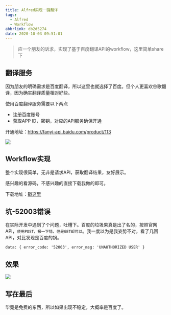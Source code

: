 ```yaml
---
title: Alfred实现一键翻译
tags:
  - Alfred
  - Workflow
abbrlink: db2d5274
date: 2020-10-03 09:51:01
---
```

> 应一个朋友的诉求，实现了基于百度翻译API的workflow，这里简单share下

## 翻译服务
因为朋友的明确需求是百度翻译，所以这里也就选择了百度。但个人更喜欢谷歌翻译，因为确实翻译质量相对好些。

使用百度翻译服务需要以下两点

- 注册百度账号
- 获取APP ID，密钥，对应的API服务确保开通

开通地址：https://fanyi-api.baidu.com/product/113

![](https://static.1991421.cn/2020/2020-10-02-170306.jpeg)


## Workflow实现
整个实现很简单，无非是请求API，获取翻译结果，友好展示。

感兴趣的看源码，不感兴趣的直接下载我做的即可。

下载地址：[戳这里](https://github.com/alanhg/alfred-workflows/tree/master/translate)

## 坑-52003错误

在实际开发中遇到了个问题，吐槽下。百度的垃圾果真是出了名的，按照官网API，`使用POST，报一下错，但是GET却可以`。我一度以为是我姿势不对，看了几回API，对比发现是百度的锅。

```
data: { error_code: '52003', error_msg: 'UNAUTHORIZED USER' }
```
## 效果

![](https://static.1991421.cn/2020/2020-10-03-105245.gif)

## 写在最后

毕竟是免费的东西，所以如果出现不稳定，大概率是百度了。



